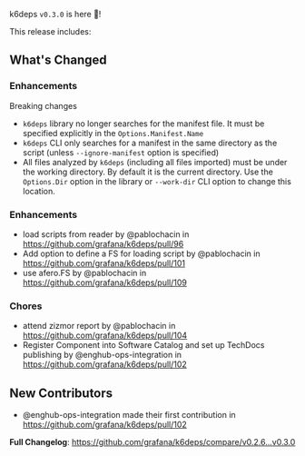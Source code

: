 k6deps `v0.3.0` is here 🎉!

This release includes:

## What's Changed

### Enhancements

Breaking changes
* `k6deps` library no longer searches for the manifest file. It must be specified explicitly in the `Options.Manifest.Name`
* `k6deps` CLI only searches for a manifest in the same directory as the script (unless `--ignore-manifest` option is specified)
* All files analyzed by `k6deps` (including all files imported) must be under the working directory. By default it is the current directory. Use the `Options.Dir` option in the library or `--work-dir` CLI option to change this location.

### Enhancements

* load scripts from reader by @pablochacin in https://github.com/grafana/k6deps/pull/96
* Add option to define a FS for loading script by @pablochacin in https://github.com/grafana/k6deps/pull/101
* use afero.FS by @pablochacin in https://github.com/grafana/k6deps/pull/109

### Chores
* attend zizmor report by @pablochacin in https://github.com/grafana/k6deps/pull/104
* Register Component into Software Catalog and set up TechDocs publishing by @enghub-ops-integration in https://github.com/grafana/k6deps/pull/102

## New Contributors
* @enghub-ops-integration made their first contribution in https://github.com/grafana/k6deps/pull/102

**Full Changelog**: https://github.com/grafana/k6deps/compare/v0.2.6...v0.3.0

